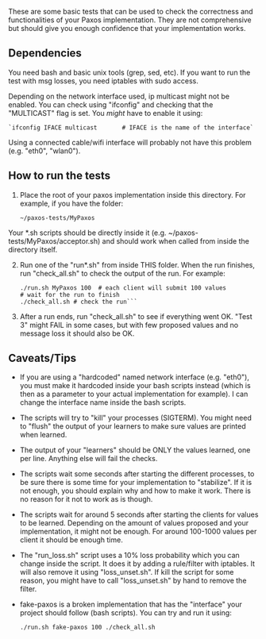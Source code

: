 These are some basic tests that can be used to check the correctness
and functionalities of your Paxos implementation. They are not
comprehensive but should give you enough confidence that your implementation works.

## Dependencies
You need bash and basic unix tools (grep, sed, etc).
If you want to run the test with msg losses, you need iptables with sudo access.

Depending on the network interface used, ip multicast might not be
enabled. You can check using "ifconfig" and checking that the
"MULTICAST" flag is set. You *might* have to enable it using:

    `ifconfig IFACE multicast       # IFACE is the name of the interface`

Using a connected cable/wifi interface will probably not have this problem (e.g. "eth0", "wlan0").

## How to run the tests

1) Place the root of your paxos implementation inside this
directory. For example, if you have the folder:

   `~/paxos-tests/MyPaxos`

Your *.sh scripts should be directly inside it
(e.g. ~/paxos-tests/MyPaxos/acceptor.sh) and should work when called
from inside the directory itself.

2) Run one of the "run*.sh" from inside THIS folder. When the run
finishes, run "check_all.sh" to check the output of the run. For
example:

    ```cd ~/paxos-tests/
    ./run.sh MyPaxos 100  # each client will submit 100 values
    # wait for the run to finish
    ./check_all.sh # check the run```

3) After a run ends, run "check_all.sh" to see if everything went OK.
"Test 3" might FAIL in some cases, but with few proposed values and no message
loss it should also be OK.

## Caveats/Tips

- If you are using a "hardcoded" named network interface
(e.g. "eth0"), you must make it hardcoded inside your bash scripts
instead (which is then as a parameter to your actual implementation
for example). I can change the interface name inside the bash scripts.

- The scripts will try to "kill" your processes (SIGTERM).
You might need to "flush" the output of your learners to
make sure values are printed when learned.

- The output of your "learners" should be ONLY the values learned,
one per line. Anything else will fail the checks.

- The scripts wait some seconds after starting the different
processes, to be sure there is some time for your implementation to
"stabilize". If it is not enough, you should explain why and how to
make it work. There is no reason for it not to work as is though.

- The scripts wait for around 5 seconds after starting the clients
for values to be learned. Depending on the amount of values proposed
and your implementation, it might not be enough. For around 100-1000
values per client it should be enough time.

- The "run_loss.sh" script uses a 10% loss probability which you can
change inside the script. It does it by adding a rule/filter with
iptables.  It will also remove it using "loss_unset.sh". If kill the
script for some reason, you might have to call "loss_unset.sh" by
hand to remove the filter.

- fake-paxos is a broken implementation that has the "interface" your
project should follow (bash scripts). You can try and run it using:

    `./run.sh fake-paxos 100
    ./check_all.sh`
